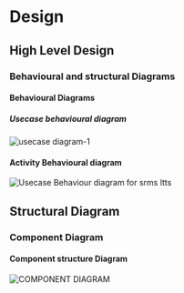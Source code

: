 # Design
## High Level Design

### Behavioural and structural Diagrams

 #### Behavioural Diagrams
 
  ##### Usecase behavioural diagram

![usecase diagram-1](https://user-images.githubusercontent.com/86227942/161396774-bbc1b61f-9eee-40b1-94bc-9d2cabcc5b5b.png)



#### Activity Behavioural diagram

![Usecase Behaviour diagram for srms ltts](https://user-images.githubusercontent.com/86227942/160701127-b060e8c7-5efd-430c-aa9d-44b11d34ed8c.png)


## Structural Diagram 

 ### Component Diagram
 
  
  #### Component structure Diagram
  
  
  ![COMPONENT DIAGRAM](https://user-images.githubusercontent.com/86227942/160710410-547908e9-c95f-42fb-a771-35d018891755.png)


  

  
 
